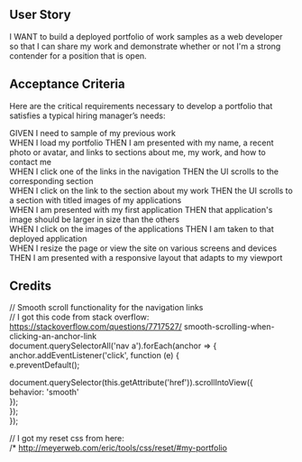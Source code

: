 ## User Story

I WANT to build a deployed portfolio of work samples as a web developer so that I can share my work and demonstrate whether or not I'm a strong contender for a position that is open.

## Acceptance Criteria

Here are the critical requirements necessary to develop a portfolio that satisfies a typical hiring manager’s needs:<br>

GIVEN I need to sample of my previous work<br>
WHEN I load my portfolio
THEN I am presented with my name, a recent photo or avatar, and links to sections about me, my work, and how to contact me<br>
WHEN I click one of the links in the navigation
THEN the UI scrolls to the corresponding section<br>
WHEN I click on the link to the section about my work
THEN the UI scrolls to a section with titled images of my applications<br>
WHEN I am presented with my first application
THEN that application's image should be larger in size than the others<br>
WHEN I click on the images of the applications
THEN I am taken to that deployed application<br>
WHEN I resize the page or view the site on various screens and devices
THEN I am presented with a responsive layout that adapts to my viewport

## Credits

// Smooth scroll functionality for the navigation links<br>
// I got this code from stack overflow: https://stackoverflow.com/questions/7717527/
smooth-scrolling-when-clicking-an-anchor-link<br>
document.querySelectorAll('nav a').forEach(anchor => {<br>
anchor.addEventListener('click', function (e) {<br>
e.preventDefault();<br>

document.querySelector(this.getAttribute('href')).scrollIntoView({<br>
    behavior: 'smooth'<br>
});<br>
   });<br>
});

// I got my reset css from here:<br>
/* http://meyerweb.com/eric/tools/css/reset/#my-portfolio

